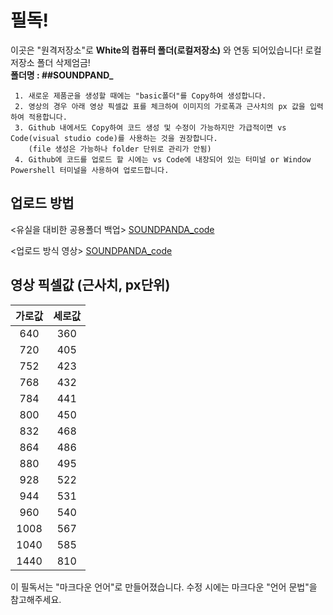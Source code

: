 # 필독!
이곳은 "원격저장소"로 **White의 컴퓨터 폴더(로컬저장소)** 와 연동 되어있습니다! 로컬저장소 폴더 삭제엄금!   
**폴더명 : ##SOUNDPAND_**

```
 1. 새로운 제품군을 생성할 때에는 "basic폴더"를 Copy하여 생성합니다.
 2. 영상의 경우 아래 영상 픽셀값 표를 체크하여 이미지의 가로폭과 근사치의 px 값을 입력하여 적용합니다.
 3. Github 내에서도 Copy하여 코드 생성 및 수정이 가능하지만 가급적이면 vs Code(visual studio code)를 사용하는 것을 권장합니다.   
    (file 생성은 가능하나 folder 단위로 관리가 안됨)
 4. Github에 코드를 업로드 할 시에는 vs Code에 내장되어 있는 터미널 or Window Powershell 터미널을 사용하여 업로드합니다.
```

## 업로드 방법


<유실을 대비한 공용폴더 백업>
[SOUNDPANDA_code](https://drive.google.com/drive/folders/1YXS5nTr0FRrZiL20rfLOcKGP6cGa8Dwo?usp=sharing, "SOUNDPANDA_code")

<업로드 방식 영상>
[SOUNDPANDA_code](https://drive.google.com/drive/folders/1YXS5nTr0FRrZiL20rfLOcKGP6cGa8Dwo?usp=sharing, "SOUNDPANDA_code")

## 영상 픽셀값 (근사치, px단위)

|가로값|세로값|
|:--:|:--:|
|640|360|
|720|405|
|752|423|
|768|432|
|784|441|
|800|450|
|832|468|
|864|486|
|880|495|
|928|522|
|944|531|
|960|540|
|1008|567|
|1040|585|
|1440|810|



이 필독서는 "마크다운 언어"로 만들어졌습니다.
수정 시에는 마크다운 "언어 문법"을 참고해주세요.
